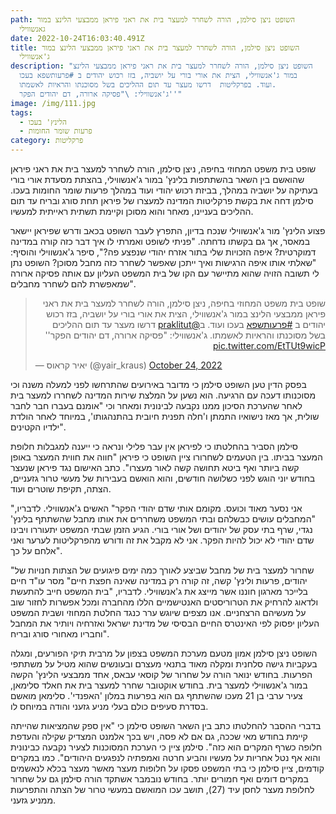 ```yaml
---
path: השופט ניצן סילמן, הורה לשחרר למעצר בית את ראני פיראן ממבצעי הלינצ במור
  גאנשווילי
date: 2022-10-24T16:03:40.491Z
title: השופט ניצן סילמן, הורה לשחרר למעצר בית את ראני פיראן ממבצעי הלינצ במור
  ג'אנשווילי
description: "השופט ניצן סילמן, הורה לשחרר למעצר בית את ראני פיראן ממבצעי הלינצ
  במור ג'אנשווילי, הצית את אורי בורי על יושביה, בזז רכוש יהודים ב #פרעותשפא בעכו
  ועוד. בפרקליטות  דרשו מעצר עד תום ההליכים בשל מסוכנתו והראיות לאשמתו.
  ג'אנשווילי: \"פסיקה ארורה, דם יהודים הפקר''"
image: /img/111.jpg
tags:
  - הלינץ' בעכו
  - פרעות שומר החומות
category: פרקליטות
---
```

שופט בית משפט המחוזי בחיפה, ניצן סילמן, הורה לשחרר למעצר בית את ראני פיראן שהואשם בין השאר בהשתתפות בלינץ' במור ג'אנשווילי, בהצתת מסעדת אורי בורי בעתיקה על יושביה במהלך, בביזת רכוש יהודי ועוד במהלך פרעות שומר החומות בעכו. סילמן דחה את בקשת פרקליטות המדינה למעצרו של פיראן תחת סורג ובריח עד תום ההליכים בעניינו, מאחר והוא מסוכן וקיימת תשתית ראייתית למעשיו.

פצוע הלינץ' מור ג'אנשווילי שנכח בדיון, התפרץ לעבר השופט בכאב ודרש שפיראן יישאר במאסר, אך גם בקשתו נדחתה. "פניתי לשופט ואמרתי לו איך דבר כזה קורה במדינה דמוקרטית? איפה הזכויות שלי בתור אזרח יהודי שנפצע פה?", סיפר ג'אנשווילי והוסיף: "שאלתי אותו איפה הרגישות ואיך ייתכן שאפשר לשחרר כזה מחבל מסוכן? השופט נתן לי תשובה הזויה שהוא מתיישר עם הקו של בית המשפט העליון עם אותה פסיקה ארורה שמאפשרת להם לשחרר מחבלים".


<blockquote class="twitter-tweet"><p lang="iw" dir="rtl">שופט בית משפט המחוזי בחיפה, ניצן סילמן, הורה לשחרר למעצר בית את ראני פיראן ממבצעי הלינצ במור ג&#39;אנשווילי, הצית את אורי בורי על יושביה, בזז רכוש יהודים ב <a href="https://twitter.com/hashtag/%D7%A4%D7%A8%D7%A2%D7%95%D7%AA%D7%A9%D7%A4%D7%90?src=hash&amp;ref_src=twsrc%5Etfw">#פרעותשפא</a> בעכו ועוד. ב<a href="https://twitter.com/praklitut?ref_src=twsrc%5Etfw">@praklitut</a> דרשו מעצר עד תום ההליכים בשל מסוכנתו והראיות לאשמתו. ג&#39;אנשווילי: &quot;פסיקה ארורה, דם יהודים הפקר&#39;&#39; <a href="https://t.co/EtTUt9wicP">pic.twitter.com/EtTUt9wicP</a></p>&mdash; יאיר קראוס (@yair_kraus) <a href="https://twitter.com/yair_kraus/status/1584563202544701442?ref_src=twsrc%5Etfw">October 24, 2022</a></blockquote> <script async src="https://platform.twitter.com/widgets.js" charset="utf-8"></script>


בפסק הדין טען השופט סילמן כי מדובר באירועים שהתרחשו לפני למעלה משנה וכי מסוכנותו דעכה עם הרגיעה. הוא נשען על המלצת שירות המדינה לשחררו למעצר בית לאחר שהערכת הסיכון ממנו נקבעה לבינונית ומאחר וכי "אומנם בעברו חבר לחבר שולית, אך מאז נישואיו התמתן ו'חלה תפנית חיובית בהתנהגותו', במיוחד לאחר הולדת ילדיו הקטינים".

סילמן הסביר בהחלטתו כי לפיראן אין עבר פלילי ונראה כי ייענה למגבלות חלופת המעצר בביתו. בין הטעמים לשחרורו ציין השופט כי פיראן "חווה את חווית המעצר באופן קשה ביותר ואף ביטא תחושה קשה לאור מעצרו". כתב האישום נגד פיראן שנעצר בחודש יוני הוגש לפני כשלושה חודשים, והוא הואשם בעבירות של מעשי טרור גזעניים, הצתה, תקיפת שוטרים ועוד.

"אני נסער מאוד וכועס. מקומם אותי שדם יהודי הפקר" האשים ג'אנשווילי. לדבריו, "המחבלים עושים כבשלהם ובתי המשפט משחררים את אותו מחבל שהשתתף בלינץ' נגדי, שרף בתי עסק של יהודים ושל אורי בורי. הגיע הזמן שבתי המשפט יתעוררו ויבינו שדם יהודי לא יכול להיות הפקר. אני לא מקבל את זה ודורש מהפרקליטות לערער ואני אלחם על כך".


"שחרור למעצר בית של מחבל שביצע לאורך כמה ימים פיגועים של הצתות חנויות של יהודים, פרעות ולינץ' קשה, זה קורה רק במדינה שאינה חפצת חיים" מסר עו"ד חיים בלייכר מארגון חוננו אשר מייצג את ג'אנשווילי. לדבריו, "בית המשפט חייב להתעשת ולדאוג להרחיק את הטרוריסטים האנטישמיים הללו מהחברה ומכל אפשרות לחזור שוב על מעשיהם הרצחניים. אנו מצפים שיוגש ערר כנגד החלטת המחוזי ושבית המשפט העליון יפסוק לפי האינטרס החיים הבסיסי של מדינת ישראל ואזרחיה ויותיר את המחבל וחבריו מאחורי סורג ובריח".

השופט ניצן סילמן אמון מטעם מערכת המשפט בצפון על מרבית תיקי הפורעים, ומגלה בעקביות גישה סלחנית ומקלה מאוד בתנאי מעצרם ובעונשים שהוא מטיל על משתתפי הפרעות. בחודש ינואר הורה על שחרור של קוסאי עבאס, אחד ממבצעי הלינץ' הקשה במור ג'אנשווילי למעצר בית. בחודש אוקטובר שחרר למעצר בית את חאלד סלימאן, צעיר ערבי בן 21 מעכו שהשתתף גם הוא בפרעות במלון 'האפנדי'. סלימאן מואשם בסדרת סעיפים כולם בעלי מניע גזעני והודה במיוחס לו.

בדברי ההסבר להחלטתו כתב בין השאר השופט סילמן כי "אין ספק שהמציאות שהייתה קיימת בחודש מאי שככה, גם אם לא פסה, ויש בכך אלמנט המצדיק שקילה והעדפת חלופה כשרף המקרים הוא כזה". סילמן ציין כי הערכת המסוכנות לצעיר נקבעה כבינונית והוא אף נטל אחריות על מעשיו והביע חרטה ואמפתיה לנפגעים היהודים". כמו במקרים קודמים, ציין סילמן כי בתי המשפט פסקו על חלופות מעצר מאשר מעצר בכלא לנאשמים במקרים דומים ואף חמורים יותר. בחודש נובמבר אשתקד הורה סילמן גם על שחרור לחלופת מעצר לחסן עיד (27), תושב עכו המואשם במעשי טרור של הצתה והתפרעות ממניע גזעני.



















